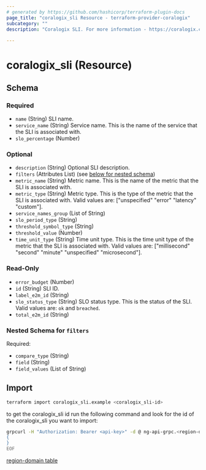 ```yaml
---
# generated by https://github.com/hashicorp/terraform-plugin-docs
page_title: "coralogix_sli Resource - terraform-provider-coralogix"
subcategory: ""
description: "Coralogix SLI. For more information - https://coralogix.com/docs/service-catalog/#sli-tab ."
  
---
```


# coralogix_sli (Resource)





<!-- schema generated by tfplugindocs -->
## Schema

### Required

- `name` (String) SLI name.
- `service_name` (String) Service name. This is the name of the service that the SLI is associated with.
- `slo_percentage` (Number)

### Optional

- `description` (String) Optional SLI description.
- `filters` (Attributes List) (see [below for nested schema](#nestedatt--filters))
- `metric_name` (String) Metric name. This is the name of the metric that the SLI is associated with.
- `metric_type` (String) Metric type. This is the type of the metric that the SLI is associated with. Valid values are: ["unspecified" "error" "latency" "custom"].
- `service_names_group` (List of String)
- `slo_period_type` (String)
- `threshold_symbol_type` (String)
- `threshold_value` (Number)
- `time_unit_type` (String) Time unit type. This is the time unit type of the metric that the SLI is associated with. Valid values are: ["millisecond" "second" "minute" "unspecified" "microsecond"].

### Read-Only

- `error_budget` (Number)
- `id` (String) SLI ID.
- `label_e2m_id` (String)
- `slo_status_type` (String) SLO status type. This is the status of the SLI. Valid values are: `ok` and `breached`.
- `total_e2m_id` (String)

<a id="nestedatt--filters"></a>
### Nested Schema for `filters`

Required:

- `compare_type` (String)
- `field` (String)
- `field_values` (List of String)


## Import

```sh
terraform import coralogix_sli.example <coralogix_sli-id>
```

to get the coralogix_sli id run the following command and look for the id of the coralogix_sli you want to import:
```sh
grpcurl -H "Authorization: Bearer <api-key>" -d @ ng-api-grpc.<region-domain>:443 com.coralogix.catalog.v1.SliService/GetSlis <<EOF
{
}
EOF
```

[region-domain table](../index.md#region-domain-table)